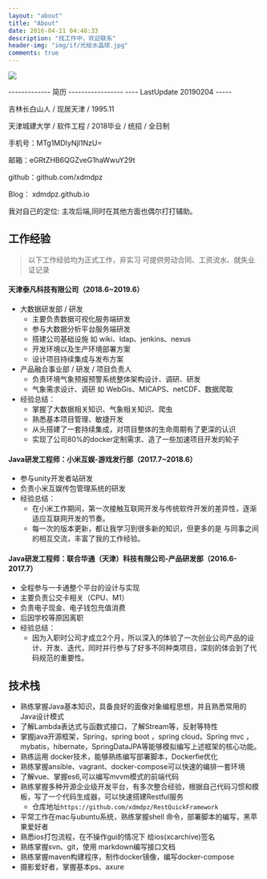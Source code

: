 ```yaml
---
layout: "about"
title: "About"
date: 2016-04-21 04:48:33
description: "找工作中，欢迎联系"
header-img: "img/if/光绘水晶球.jpg"
comments: true
---
```


![](http://xdmdpz.com/img/header_img/bg_1.jpg)

------------- 简历 -----------------
---- LastUpdate 20190204 -----

吉林长白山人 / 现居天津 / 1995.11 

天津城建大学 / 软件工程 / 2018毕业 / 统招 / 全日制 

手机号：MTg1MDIyNjI1NzU=

邮箱：eGRtZHB6QGZveG1haWwuY29t

github：github.com/xdmdpz

Blog： xdmdpz.github.io

我对自己的定位: 主攻后端,同时在其他方面也偶尔打打辅助。

## 工作经验

> 以下工作经验均为正式工作，非实习
> 可提供劳动合同、工资流水、就失业证记录

#### 天津泰凡科技有限公司（2018.6~2019.6）
- 大数据研发部 / 研发 
    - 主要负责数据可视化服务端研发
    - 参与大数据分析平台服务端研发
    - 搭建公司基础设施 如 wiki、ldap、jenkins、nexus
    - 开发环境以及生产环境部署方案
    - 设计项目持续集成与发布方案
- 产品融合事业部 / 研发 / 项目负责人 
    - 负责环境气象预报预警系统整体架构设计、调研、研发
    - 气象需求设计、调研 如 WebGis、MICAPS、netCDF、数据爬取
- 经验总结：
    - 掌握了大数据相关知识、气象相关知识、爬虫
    - 熟悉基本项目管理、敏捷开发
    - 从头搭建了一套持续集成，对项目整体的生命周期有了更深的认识
    - 实现了公司80%的docker定制需求、造了一些加速项目开发的轮子

#### Java研发工程师：小米互娱-游戏发行部（2017.7~2018.6）
- 参与unity开发者站研发
- 负责小米互娱传包管理系统的研发
- 经验总结：
  - 在小米工作期间，第一次接触互联网开发与传统软件开发的差异性，逐渐适应互联网开发的节奏。
  - 每一次的版本更新，都让我学习到很多新的知识，但更多的是 与同事之间的相互交流，丰富了我的工作经验。

#### Java研发工程师：联合华通（天津）科技有限公司-产品研发部（2016.6-2017.7）
- 全程参与一卡通整个平台的设计与实现
- 主要负责公交卡相关（CPU、M1）
- 负责电子现金、电子钱包充值消费
- 后因学校等原因离职
- 经验总结：
  - 因为入职时公司才成立2个月，所以深入的体验了一次创业公司产品的设计、开发、迭代，同时并行参与了好多不同种类项目，深刻的体会到了代码规范的重要性。



## 技术栈

- 熟练掌握Java基本知识，具备良好的面像对象编程思想，并且熟悉常用的Java设计模式
- 了解Lambda表达式与函数式接口，了解Stream等，反射等特性
- 掌握java开源框架，Spring，spring boot ，spring cloud，Spring mvc ，mybatis，hibernate，SpringDataJPA等能够模拟编写上述框架的核心功能。
- 熟练运用 docker技术，能够熟练编写部署脚本，Dockerfie优化
- 熟练掌握ansible、vagrant、docker-compose可以快速的编排一套环境 
- 了解vue、掌握es6,可以编写mvvm模式的前端代码
- 熟练掌握多种开源企业级开发平台，有多次整合经验，根据自己代码习惯和模板，写了一个代码生成器，可以快速搭建Restful服务
  - 仓库地址`https://github.com/xdmdpz/RestQuickFramework`
- 平常工作在mac与ubuntu系统，熟练掌握shell 命令，部署脚本的编写，黑苹果爱好者
- 熟悉ios打包流程，在不操作gui的情况下 给ios(xcarchive)签名
- 熟练掌握svn、git，使用 markdown编写接口文档
- 熟练掌握maven构建程序，制作docker镜像，编写docker-compose
- 摄影爱好者，掌握基本ps、axure

